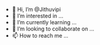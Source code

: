 - 👋 Hi, I’m @Jithuvipi
- 👀 I’m interested in ...
- 🌱 I’m currently learning ...
- 💞️ I’m looking to collaborate on ...
- 📫 How to reach me ...

<!---
Jithuvipi/Jithuvipi is a ✨ special ✨ repository because its `README.md` (this file) appears on your GitHub profile.
You can click the Preview link to take a look at your changes.
--->
